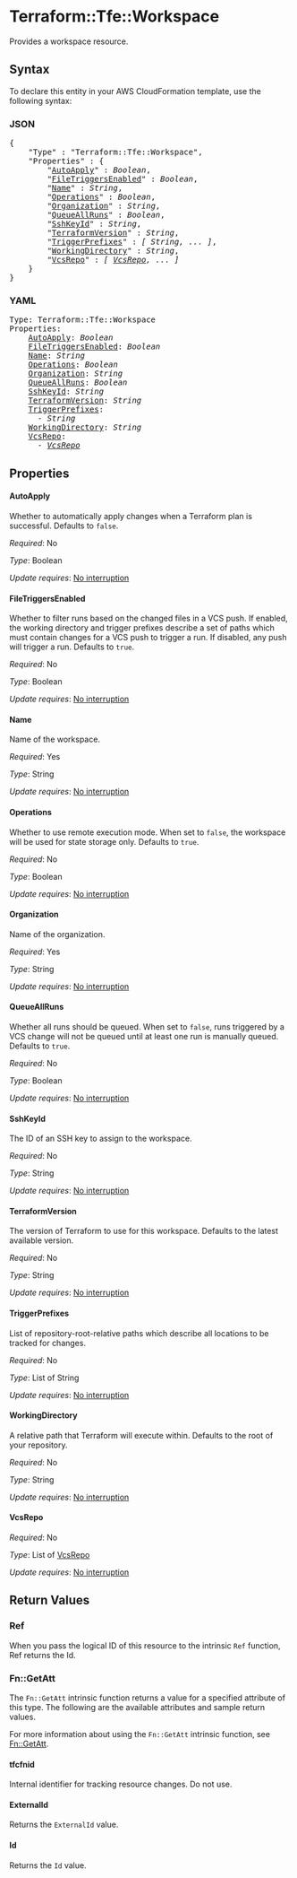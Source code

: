 # Terraform::Tfe::Workspace

Provides a workspace resource.

## Syntax

To declare this entity in your AWS CloudFormation template, use the following syntax:

### JSON

<pre>
{
    "Type" : "Terraform::Tfe::Workspace",
    "Properties" : {
        "<a href="#autoapply" title="AutoApply">AutoApply</a>" : <i>Boolean</i>,
        "<a href="#filetriggersenabled" title="FileTriggersEnabled">FileTriggersEnabled</a>" : <i>Boolean</i>,
        "<a href="#name" title="Name">Name</a>" : <i>String</i>,
        "<a href="#operations" title="Operations">Operations</a>" : <i>Boolean</i>,
        "<a href="#organization" title="Organization">Organization</a>" : <i>String</i>,
        "<a href="#queueallruns" title="QueueAllRuns">QueueAllRuns</a>" : <i>Boolean</i>,
        "<a href="#sshkeyid" title="SshKeyId">SshKeyId</a>" : <i>String</i>,
        "<a href="#terraformversion" title="TerraformVersion">TerraformVersion</a>" : <i>String</i>,
        "<a href="#triggerprefixes" title="TriggerPrefixes">TriggerPrefixes</a>" : <i>[ String, ... ]</i>,
        "<a href="#workingdirectory" title="WorkingDirectory">WorkingDirectory</a>" : <i>String</i>,
        "<a href="#vcsrepo" title="VcsRepo">VcsRepo</a>" : <i>[ <a href="vcsrepo.md">VcsRepo</a>, ... ]</i>
    }
}
</pre>

### YAML

<pre>
Type: Terraform::Tfe::Workspace
Properties:
    <a href="#autoapply" title="AutoApply">AutoApply</a>: <i>Boolean</i>
    <a href="#filetriggersenabled" title="FileTriggersEnabled">FileTriggersEnabled</a>: <i>Boolean</i>
    <a href="#name" title="Name">Name</a>: <i>String</i>
    <a href="#operations" title="Operations">Operations</a>: <i>Boolean</i>
    <a href="#organization" title="Organization">Organization</a>: <i>String</i>
    <a href="#queueallruns" title="QueueAllRuns">QueueAllRuns</a>: <i>Boolean</i>
    <a href="#sshkeyid" title="SshKeyId">SshKeyId</a>: <i>String</i>
    <a href="#terraformversion" title="TerraformVersion">TerraformVersion</a>: <i>String</i>
    <a href="#triggerprefixes" title="TriggerPrefixes">TriggerPrefixes</a>: <i>
      - String</i>
    <a href="#workingdirectory" title="WorkingDirectory">WorkingDirectory</a>: <i>String</i>
    <a href="#vcsrepo" title="VcsRepo">VcsRepo</a>: <i>
      - <a href="vcsrepo.md">VcsRepo</a></i>
</pre>

## Properties

#### AutoApply

Whether to automatically apply changes when a
Terraform plan is successful. Defaults to `false`.

_Required_: No

_Type_: Boolean

_Update requires_: [No interruption](https://docs.aws.amazon.com/AWSCloudFormation/latest/UserGuide/using-cfn-updating-stacks-update-behaviors.html#update-no-interrupt)

#### FileTriggersEnabled

Whether to filter runs based on the changed files in a VCS push. If enabled, the working directory and trigger prefixes describe a set of paths which must contain changes for a VCS push to trigger a run. If disabled, any push will trigger a run. Defaults to `true`.

_Required_: No

_Type_: Boolean

_Update requires_: [No interruption](https://docs.aws.amazon.com/AWSCloudFormation/latest/UserGuide/using-cfn-updating-stacks-update-behaviors.html#update-no-interrupt)

#### Name

Name of the workspace.

_Required_: Yes

_Type_: String

_Update requires_: [No interruption](https://docs.aws.amazon.com/AWSCloudFormation/latest/UserGuide/using-cfn-updating-stacks-update-behaviors.html#update-no-interrupt)

#### Operations

Whether to use remote execution mode. When set
to `false`, the workspace will be used for state storage only.
Defaults to `true`.

_Required_: No

_Type_: Boolean

_Update requires_: [No interruption](https://docs.aws.amazon.com/AWSCloudFormation/latest/UserGuide/using-cfn-updating-stacks-update-behaviors.html#update-no-interrupt)

#### Organization

Name of the organization.

_Required_: Yes

_Type_: String

_Update requires_: [No interruption](https://docs.aws.amazon.com/AWSCloudFormation/latest/UserGuide/using-cfn-updating-stacks-update-behaviors.html#update-no-interrupt)

#### QueueAllRuns

Whether all runs should be queued. When set
to `false`, runs triggered by a VCS change will not be queued until at least
one run is manually queued. Defaults to `true`.

_Required_: No

_Type_: Boolean

_Update requires_: [No interruption](https://docs.aws.amazon.com/AWSCloudFormation/latest/UserGuide/using-cfn-updating-stacks-update-behaviors.html#update-no-interrupt)

#### SshKeyId

The ID of an SSH key to assign to the workspace.

_Required_: No

_Type_: String

_Update requires_: [No interruption](https://docs.aws.amazon.com/AWSCloudFormation/latest/UserGuide/using-cfn-updating-stacks-update-behaviors.html#update-no-interrupt)

#### TerraformVersion

The version of Terraform to use for this workspace. Defaults to the latest available version.

_Required_: No

_Type_: String

_Update requires_: [No interruption](https://docs.aws.amazon.com/AWSCloudFormation/latest/UserGuide/using-cfn-updating-stacks-update-behaviors.html#update-no-interrupt)

#### TriggerPrefixes

List of repository-root-relative paths which describe all locations to be tracked for changes.

_Required_: No

_Type_: List of String

_Update requires_: [No interruption](https://docs.aws.amazon.com/AWSCloudFormation/latest/UserGuide/using-cfn-updating-stacks-update-behaviors.html#update-no-interrupt)

#### WorkingDirectory

A relative path that Terraform will execute
within.  Defaults to the root of your repository.

_Required_: No

_Type_: String

_Update requires_: [No interruption](https://docs.aws.amazon.com/AWSCloudFormation/latest/UserGuide/using-cfn-updating-stacks-update-behaviors.html#update-no-interrupt)

#### VcsRepo

_Required_: No

_Type_: List of <a href="vcsrepo.md">VcsRepo</a>

_Update requires_: [No interruption](https://docs.aws.amazon.com/AWSCloudFormation/latest/UserGuide/using-cfn-updating-stacks-update-behaviors.html#update-no-interrupt)

## Return Values

### Ref

When you pass the logical ID of this resource to the intrinsic `Ref` function, Ref returns the Id.

### Fn::GetAtt

The `Fn::GetAtt` intrinsic function returns a value for a specified attribute of this type. The following are the available attributes and sample return values.

For more information about using the `Fn::GetAtt` intrinsic function, see [Fn::GetAtt](https://docs.aws.amazon.com/AWSCloudFormation/latest/UserGuide/intrinsic-function-reference-getatt.html).

#### tfcfnid

Internal identifier for tracking resource changes. Do not use.

#### ExternalId

Returns the <code>ExternalId</code> value.

#### Id

Returns the <code>Id</code> value.

